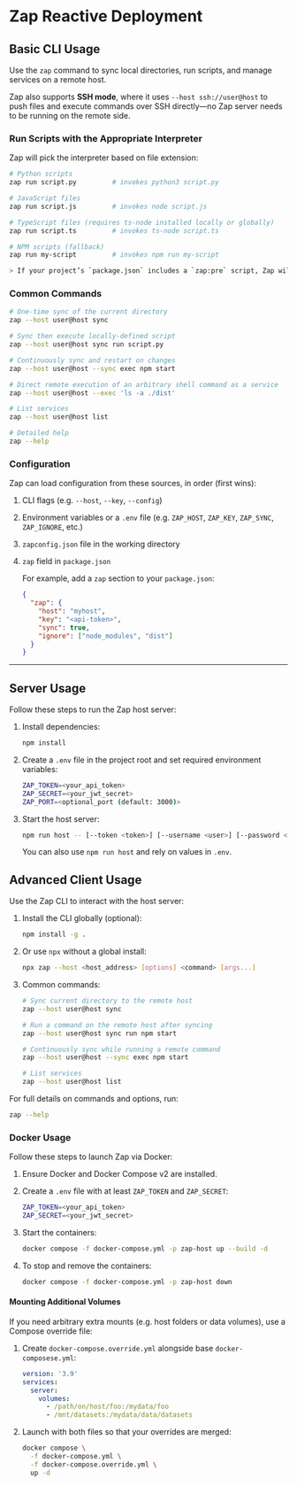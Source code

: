 # Zap Reactive Deployment

## Basic CLI Usage

Use the `zap` command to sync local directories, run scripts, and manage services on a remote host.

Zap also supports **SSH mode**, where it uses `--host ssh://user@host` to push files and execute commands over SSH directly—no Zap server needs to be running on the remote side.

### Run Scripts with the Appropriate Interpreter

Zap will pick the interpreter based on file extension:

```bash
# Python scripts
zap run script.py         # invokes python3 script.py

# JavaScript files
zap run script.js         # invokes node script.js

# TypeScript files (requires ts-node installed locally or globally)
zap run script.ts         # invokes ts-node script.ts

# NPM scripts (fallback)
zap run my-script         # invokes npm run my-script

> If your project’s `package.json` includes a `zap:pre` script, Zap will run it automatically before invoking your main script.
```

### Common Commands

```bash
# One-time sync of the current directory
zap --host user@host sync

# Sync then execute locally-defined script
zap --host user@host sync run script.py

# Continuously sync and restart on changes
zap --host user@host --sync exec npm start

# Direct remote execution of an arbitrary shell command as a service
zap --host user@host --exec 'ls -a ./dist'

# List services
zap --host user@host list

# Detailed help
zap --help
```

### Configuration

Zap can load configuration from these sources, in order (first wins):

1. CLI flags (e.g. `--host`, `--key`, `--config`)
2. Environment variables or a `.env` file (e.g. `ZAP_HOST`, `ZAP_KEY`, `ZAP_SYNC`, `ZAP_IGNORE`, etc.)
3. `zapconfig.json` file in the working directory
4. `zap` field in `package.json`

   For example, add a `zap` section to your `package.json`:

   ```json
   {
     "zap": {
       "host": "myhost",
       "key": "<api-token>",
       "sync": true,
       "ignore": ["node_modules", "dist"]
     }
   }
   ```

---

## Server Usage

Follow these steps to run the Zap host server:

1. Install dependencies:

   ```bash
   npm install
   ```

2. Create a `.env` file in the project root and set required environment variables:

   ```bash
   ZAP_TOKEN=<your_api_token>
   ZAP_SECRET=<your_jwt_secret>
   ZAP_PORT=<optional_port (default: 3000)>
   ```

3. Start the host server:

   ```bash
   npm run host -- [--token <token>] [--username <user>] [--password <pass>] [--secret <secret>] [--port <port>]
   ```

   You can also use `npm run host` and rely on values in `.env`.

## Advanced Client Usage

Use the Zap CLI to interact with the host server:

1. Install the CLI globally (optional):

   ```bash
   npm install -g .
   ```

2. Or use `npx` without a global install:

   ```bash
   npx zap --host <host_address> [options] <command> [args...]
   ```

3. Common commands:

   ```bash
   # Sync current directory to the remote host
   zap --host user@host sync

   # Run a command on the remote host after syncing
   zap --host user@host sync run npm start

   # Continuously sync while running a remote command
   zap --host user@host --sync exec npm start

   # List services
   zap --host user@host list
   ```

For full details on commands and options, run:

```bash
zap --help
```

### Docker Usage

Follow these steps to launch Zap via Docker:

1. Ensure Docker and Docker Compose v2 are installed.

2. Create a `.env` file with at least `ZAP_TOKEN` and `ZAP_SECRET`:

   ```bash
   ZAP_TOKEN=<your_api_token>
   ZAP_SECRET=<your_jwt_secret>
   ```

3. Start the containers:

   ```bash
   docker compose -f docker-compose.yml -p zap-host up --build -d
   ```

4. To stop and remove the containers:

   ```bash
   docker compose -f docker-compose.yml -p zap-host down
   ```

#### Mounting Additional Volumes

If you need arbitrary extra mounts (e.g. host folders or data volumes), use a Compose override file:

1. Create `docker-compose.override.yml` alongside base `docker-composese.yml`:

   ```yaml
   version: '3.9'
   services:
     server:
       volumes:
         - /path/on/host/foo:/mydata/foo
         - /mnt/datasets:/mydata/data/datasets
   ```

2. Launch with both files so that your overrides are merged:

   ```bash
   docker compose \
     -f docker-compose.yml \
     -f docker-compose.override.yml \
     up -d
   ```
